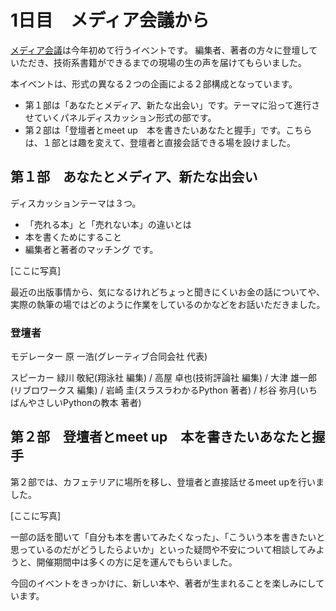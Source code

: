 # 1日目　メディア会議から

[メディア会議](https://pycon.jp/2017/ja/events/media-meeting/)は今年初めて行うイベントです。
編集者、著者の方々に登壇していただき、技術系書籍ができるまでの現場の生の声を届けてもらいました。

本イベントは、形式の異なる２つの企画による２部構成となっています。

* 第１部は「あなたとメディア、新たな出会い」です。テーマに沿って進行させていくパネルディスカッション形式の部です。
* 第２部は「登壇者とmeet up　本を書きたいあなたと握手」です。こちらは、１部とは趣を変えて、登壇者と直接会話できる場を設けました。

## 第１部　あなたとメディア、新たな出会い
ディスカッションテーマは３つ。
+ 「売れる本」と「売れない本」の違いとは
+ 本を書くためにすること
+ 編集者と著者のマッチング
です。

[ここに写真]

最近の出版事情から、気になるけれどちょっと聞きにくいお金の話についてや、実際の執筆の場ではどのように作業をしているのかなどをお話いただきました。

### 登壇者
モデレーター
原 一浩(グレーティブ合同会社 代表)

スピーカー
緑川 敬紀(翔泳社 編集) / 高屋 卓也(技術評論社 編集) / 大津 雄一郎(リブロワークス 編集) / 岩崎 圭(スラスラわかるPython 著者) / 杉谷 弥月(いちばんやさしいPythonの教本 著者)

## 第２部　登壇者とmeet up　本を書きたいあなたと握手
第２部では、カフェテリアに場所を移し、登壇者と直接話せるmeet upを行いました。

[ここに写真]

一部の話を聞いて「自分も本を書いてみたくなった」、「こういう本を書きたいと思っているのだがどうしたらよいか」といった疑問や不安について相談してみようと、開催期間中は多くの方に足を運んでもらいました。

今回のイベントをきっかけに、新しい本や、著者が生まれることを楽しみにしています。
